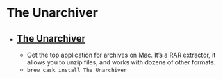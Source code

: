 # The Unarchiver
- [The Unarchiver](https://theunarchiver.com/)
  - 
  - Get the top application for archives on Mac. It’s a RAR extractor, it allows you to unzip files, and works with dozens of other formats.
  - `brew cask install The Unarchiver`

